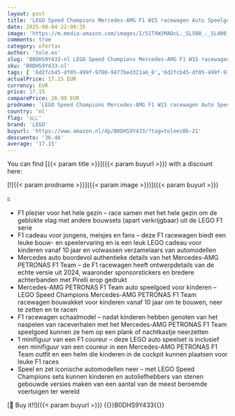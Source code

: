 ```yaml
---
layout: post
title: 'LEGO Speed Champions Mercedes-AMG F1 W15 racewagen Auto Speelgoed voor 10 jaar en Ouder met Collectible Formule 1 Coureur Minifiguur  Bouwpakket voor Kinderen  Jongens  Meisjes en Volwassenen 77244'
date: 2025-08-04 22:09:35
image: 'https://m.media-amazon.com/images/I/51TXWJMAOcL._SL500_._SL400_.jpg'
comments: true
category: ofertas
author: 'tole.es'
slug: 'B0DHS9Y433-nl LEGO Speed Champions Mercedes-AMG F1 W15 racewagen Auto...'
sku: 'B0DHS9Y433-nl'
tags: [ '6d2fcb45-df05-499f-9780-9477bed321a6_0','6d2fcb45-df05-499f-9780-9477bed321a6_501','Arborist Merchandising Root','Bouw- & constructiespeelgoed','Creatieve spellen','Educatief speelgoed','Self Service','Special Features Stores','Speelgoed & spellen','Speelgoedbouwsets','lego','🇳🇱', ]
actualPrice: 17.15 EUR
currency: EUR
price: 17.15
comparePrice: 26.99 EUR
prodname: 'LEGO Speed Champions Mercedes-AMG F1 W15 racewagen Auto Speelgoed voor 10 jaar en Ouder met Collectible Formule 1 Coureur Minifiguur  Bouwpakket voor Kinderen  Jongens  Meisjes en Volwassenen 77244'
country: 'nl'
flag: '🇳🇱'
brand: 'LEGO'
buyurl: 'https://www.amazon.nl/dp/B0DHS9Y433/?tag=tolees0b-21'
descuento: '36.46'
average: '17.15'
---
```


You can find [{{< param title >}}]({{< param buyurl >}}) with a discount here:

[![{{< param prodname >}}]({{< param image >}})]({{< param buyurl >}})

ℹ️:

- F1 plezier voor het hele gezin – race samen met het hele gezin om de geblokte vlag met andere bouwsets (apart verkrijgbaar) uit de LEGO F1 serie
- F1 cadeau voor jongens, meisjes en fans – deze F1 racewagen biedt een leuke bouw- en speelervaring en is een leuk LEGO cadeau voor kinderen vanaf 10 jaar en volwassen verzamelaars van automodellen
- Mercedes auto boordevol authentieke details van het Mercedes-AMG PETRONAS F1 Team – de F1 racewagen heeft ontwerpdetails van de echte versie uit 2024, waaronder sponsorstickers en bredere achterbanden met Pirelli erop gedrukt
- Mercedes-AMG PETRONAS F1 Team auto speelgoed voor kinderen – LEGO Speed Champions Mercedes-AMG PETRONAS F1 Team racewagen bouwakket voor kinderen vanaf 10 jaar om te bouwen, neer te zetten en te racen
- F1 racewagen schaalmodel – nadat kinderen hebben genoten van het naspelen van raceverhalen met het Mercedes-AMG PETRONAS F1 Team speelgoed kunnen ze hem op een plank of nachtkastje neerzetten
- 1 minifiguur van een F1 coureur – deze LEGO auto speelset is inclusief een minifiguur van een coureur in een Mercedes-AMG PETRONAS F1 Team outfit en een helm die kinderen in de cockpit kunnen plaatsen voor leuke F1 races
- Speel en zet iconische automodellen neer – met LEGO Speed Champions sets kunnen kinderen en autoliefhebbers van stenen gebouwde versies maken van een aantal van de meest beroemde voertuigen ter wereld

[🛒 Buy it!!]({{< param buyurl >}})
{{<world>}}B0DHS9Y433{{</world>}}
